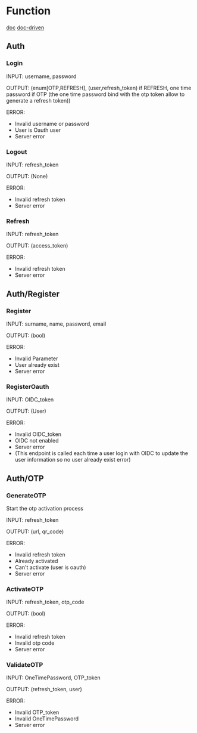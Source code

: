 # Function

[doc](https://towardsdev.com/hexagonal-architecture-in-rust-the-use-cases-7d5a88bd0a4)
[doc-driven](https://towardsdev.com/hexagonal-architecture-in-rust-driven-adapters-ab02ed335dc5)

## Auth

### Login

INPUT: username, password

OUTPUT: (enum[OTP,REFRESH], (user,refresh_token) if REFRESH, one time password if OTP (the one time password bind with the otp token allow to generate a refresh token))

ERROR:

- Invalid username or password
- User is Oauth user
- Server error

### Logout

INPUT: refresh_token

OUTPUT: (None)

ERROR:

- Invalid refresh token
- Server error

### Refresh

INPUT: refresh_token

OUTPUT: (access_token)

ERROR:

- Invalid refresh token
- Server error

## Auth/Register

### Register

INPUT: surname, name, password, email

OUTPUT: (bool)

ERROR:

- Invalid Parameter
- User already exist
- Server error

### RegisterOauth

INPUT: OIDC_token

OUTPUT: (User)

ERROR:

- Invalid OIDC_token
- OIDC not enabled
- Server error
- (This endpoint is called each time a user login with OIDC to update the user information so no user already exist error)

## Auth/OTP

### GenerateOTP

Start the otp activation process

INPUT: refresh_token

OUTPUT: (url, qr_code)

ERROR:

- Invalid refresh token
- Already activated
- Can't activate (user is oauth)
- Server error

### ActivateOTP

INPUT: refresh_token, otp_code

OUTPUT: (bool)

ERROR:

- Invalid refresh token
- Invalid otp code
- Server error

### ValidateOTP

INPUT: OneTimePassword, OTP_token

OUTPUT: (refresh_token, user)

ERROR:

- Invalid OTP_token
- Invalid OneTimePassword
- Server error
